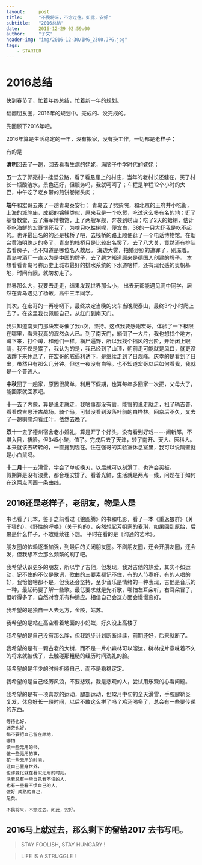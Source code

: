 ```yaml
---
layout:     post
title:      "不畏将来，不念过往。如此，安好"
subtitle:   "2016总结"
date:       2016-12-29 02:59:00
author:     "子文"
header-img: "img/2016-12-30/IMG_2300.JPG.jpg"
tags:
    - STARTER
---
```



# 2016总结

快到春节了，忙着年终总结，忙着新一年的规划。

翻翻朋友圈，2016年的规划中。完成的、没完成的。

先回顾下2016年吧。

2016年算是生活稳定的一年，没有搬家，没有换工作，一切都是老样子；

有的是

 **清明**回去了一趟，回去看看生病的姥姥，满脑子中学时代的姥姥；

**五一**去了郭亮村--挂壁公路，看了看悬崖上的村庄，当年的老村长还健在，买了村长一瓶酸渣水，景色还好，但服务吗，我就呵呵了；车程是单程12个小时的大巴，中午吃了老乡带的煎饼卷猪头肉；

 **端午**和宏哥去来了一趟青岛泰安行；
 青岛去了劈柴院，和北京的王府井小吃街，上海的城隍庙，成都的锦鲤类似，原来我是一个吃货，吃过这么多有名的地；逛了基督教堂，去了海军博物馆，上了两艘军舰，奔袭到崂山；吃了2天的蛤蜊，估计不吃海鲜的宏哥恨死我了，为啥只吃蛤蜊呢，便宜白，38的一只大虾我是吃不起的。也许最出名的的还是栈桥了吧，去栈桥的路上顺便逛了一个电话博物馆。在烟台黄海明珠走的多了，青岛的栈桥只是比较出名罢了。去了八大关，竟然还有排队去看房子，也不知道是哪位名人故居。
 海边大雾，拍婚纱照的遭罪了，别冻着。青岛啤酒厂一直以为是中国的牌子，去了趟才知道原来是德国人创建的牌子。
 本想看看青岛号称历史上城市最好的排水系统的下水道啥样，还有现代感的奥帆基地，时间有限，就匆匆走了。
 
 世界那么大，我要去走走，结果发现世界那么小， 出去玩都能遇见高中同学，居然在青岛遇见了杨敏，高中三年同学。
 
其次，在宏哥的一再唠叨下，最终决定当晚的火车当晚爬泰山，最终3个小时爬上去了，在这里我也佩服自己，从红门到南天门。

 我只知道南天门那块宏哥催了我n次，坚持。这点我要感谢宏哥，体验了一下极限在哪里，看来我真的泯然众人已。到了南天门，躺倒了一大片，我也想找个地方，蹲下来，打个蹲，和他们一样，横尸遍野，所以我找个挡风的台阶，开始闭上眼睛，我不仅是累了，我认为的是，我已经到了山顶，朝前走可能就是风口，就更没法蹲下来休息了，在宏哥的威逼利诱下，是继续走到了日观峰。庆幸的是看到了日出，虽然只有那么几分钟。但这一夜没有白等。也不知道宏哥以后如何看我，我就是一个普通人。
 
**中秋**回了一趟家，原因很简单，利用下假期，也算每年多回家一次把，父母大了，能回家就回家吧。

**十一**去了内蒙，算是说走就走，我啥事都没有管，能管的说走就走，租了辆吉普，看看成吉思汗古战场。骑个马，可惜没看到没落叶前的白桦林。回京后不久，又去了一趟喇嘛沟看红叶，依然去晚了。
 
 **双十一**去了德州宿舍老小婚礼，算是开了个好头，没有看到好戏-----闹新郎，不堪入目，捂脸。但345小聚，值了。完成后去了天津，转了南开、天大、医科大。本来就该去转转的，一直拖到现在。住在强哥的实验室休息室里，我可以说隔壁就是小白鼠吗。
 
**十二月十一**去滑雪，学会了单板换刃，以后就可以刻滑了，也许会买板。		
假期算是没有浪费，都合理安排了。看着光鲜，生活就是两点一线，问题在于如何在这两点间画一条曲线。

## 2016还是老样子，老朋友，物是人是

书也看了几本，鉴于之前看过《狼图腾》的书和电影，看了一本《重返狼群》（关于狼的），《野性的呼唤》（关于狗的），突然想起芳姐家的麦琪，如果回到原始，后果是什么样子，不敢继续往下想。
平时在看的是《沟通的艺术》。

朋友圈的依赖逐渐加强，到最后的关闭朋友圈。不刷朋友圈，还会开朋友圈，还会发，但我想不会那么频繁的刷了吧。

我希望认识更多的朋友，所以学了吉他，但发现，我对吉他的热爱，其实不如运动，记不住的不仅是歌词，歌曲的三要素都记不住，有的人节奏好，有的人唱的好，我恰恰啥都不是，但我还会坚持，至少音乐是情绪的一种表现，吉他是音乐的一种，最起码要了解一些歌。最低要求就是先听歌，哪怕左耳朵听，右耳朵冒了，但听得多了，自然对音乐有种适应。相信自己会这方面会慢慢变好。

我希望的是独自一人去远方，金陵，姑苏。

我希望的是站在高空看着地面的小蚂蚁，好久没上高楼了

我希望的是自己没有那么胖，但我跑步计划断断续续，前期还好，后来就断了。

我希望的是有一颗古老的大树，而不是一片小森林可以溜达，树林成片意味着不久的将来就被伐了，去触碰那粗糙的经历时间洗礼的脸。

我希望的是年少的时候折腾自己，而不是稳稳定定。

我希望的是自己经历风浪，不要悲观，我是悲观的人，尝试用乐观的心看问题。

我希望的是有一项喜欢的运动，腿部运动，但12月中旬的全天滑雪，手腕腱鞘炎复发，休息好长一段时间，以后不敢这么拼了吗？鸡汤喝多了，总会有一些要传递的东西。

```
等待也好，
迷茫也好，
都不要把自己留在原地，
哪怕
读一些无用的书，
做一些无用的事，
花一些无用的时间，
让自己置身世外，
也许变化就在看似无用的时刻。
活着总有一些自己看不惯的人，
也有一些看不惯自己的人，
做好 成熟的自己，
足矣。
```

```
不畏将来，不念过去。如此，安好。
```

## 2016马上就过去，那么剩下的留给2017	去书写吧。


>  STAY FOOLISH, STAY HUNGARY !


>  LIFE IS A STRUGGLE !



























